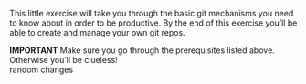 This little exercise will take you through the basic git mechanisms you need to know about in order to be productive. 
By the end of this exercise you’ll be able to create and manage your own git repos.  

**IMPORTANT** Make sure you go through the prerequisites listed above. Otherwise you’ll be clueless!  
random changes  

